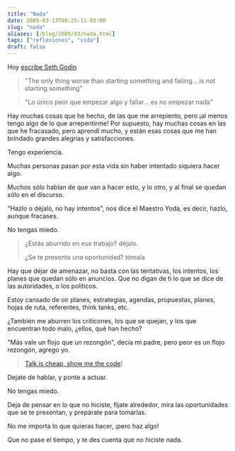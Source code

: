 ```yaml
---
title: "Nada"
date: 2009-03-13T08:25:11-03:00
slug: "nada"
aliases: [/blog/2009/03/nada.html]
tags: ["reflexiones", "vida"]
draft: false
---
```


Hoy [escribe Seth Godin](http://sethgodin.typepad.com/seths_blog/2009/03/nothing.html)

> "The only thing worse than starting something and failing\... is not
> starting something"

> "Lo único peor que empezar algo y fallar\... es no empezar nada"

Hay muchas cosas que he hecho, de las que me arrepiento, pero ¡al menos
tengo algo de lo que arrepentirme! Por supuesto, hay muchas cosas en las
que he fracasado, pero aprendí mucho, y están esas cosas que me han
brindado grandes alegrías y satisfacciones.

Tengo experiencia.

Muchas personas pasan por esta vida sin haber intentado siquiera hacer
algo.

Muchos sólo hablan de que van a hacer esto, y lo otro, y al final se
quedan sólo en el discurso.

"Hazlo o déjalo, no hay intentos", nos dice el Maestro Yoda, es decir,
hazlo, aunque fracases.

No tengas miedo.

> ¿Estás aburrido en ese trabajo? déjalo.
>
> ¿Se te presenta una oportunidad? tómala

Hay que dejar de amenazar, no basta con las tentativas, los intentos,
los planes que quedan sólo en anuncios. Que no digan de ti lo que se
dice de las autoridades, o los políticos.

Estoy cansado de oir planes, estrategias, agendas, propuestas, planes,
hojas de ruta, referentes, think tanks, etc.

¿También me aburren los criticones, los que se quejan, y los que
encuentran todo malo, ¿ellos, qué han hecho?

"Más vale un flojo que un rezongón", decía mi padre, pero peor es un
flojo rezongón, agrego yo.

> [Talk is cheap, show me the code](http://en.wikiquote.org/wiki/Linus_Torvalds)!

Dejate de hablar, y ponte a actuar.

No tengas miedo.

Deja de pensar en lo que no hiciste, fíjate alrededor, mira las
oportunidades que se te presentan, y prepárate para tomarlas.

No me importa lo que quieras hacer, ¡pero haz algo!

Que no pase el tiempo, y te des cuenta que no hiciste nada.

